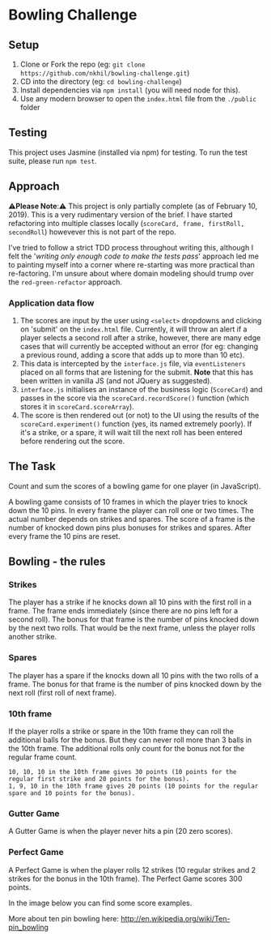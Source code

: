 
Bowling Challenge
=================

## Setup

1. Clone or Fork the repo (eg: `git clone https://github.com/nkhil/bowling-challenge.git`)
2. CD into the directory (eg: `cd bowling-challenge`)
3. Install dependencies via `npm install` (you will need node for this).
4. Use any modern browser to open the `index.html` file from the `./public` folder

## Testing

This project uses Jasmine (installed via npm) for testing. To run the test suite, please run `npm test`.

## Approach

⚠️**Please Note**:⚠️ This project is only partially complete (as of February 10, 2019). This is a very rudimentary version of the brief. I have started refactoring into multiple classes locally (`scoreCard, frame, firstRoll, secondRoll`) howevever this is not part of the repo. 

I've tried to follow a strict TDD process throughout writing this, although I felt the '_writing only enough code to make the tests pass_' approach led me to painting myself into a corner where re-starting was more practical than re-factoring. I'm unsure about where domain modeling should trump over the `red-green-refactor` approach. 


### Application data flow

1. The scores are input by the user using `<select>` dropdowns and clicking on 'submit' on the `index.html` file. Currently, it will throw an alert if a player selects a second roll after a strike, however, there are many edge cases that will currently be accepted without an error (for eg: changing a previous round, adding a score that adds up to more than 10 etc). 
2. This data is intercepted by the `interface.js` file, via `eventListeners` placed on all forms that are listening for the submit. **Note** that this has been written in vanilla JS (and not JQuery as suggested). 
3. `interface.js` initialises an instance of the business logic (`ScoreCard`) and passes in the score via the `scoreCard.recordScore()` function (which stores it in `scoreCard.scoreArray`).
4. The score is then rendered out (or not) to the UI using the results of the `scoreCard.experiment()` function (yes, its named extremely poorly). If it's a strike, or a spare, it will wait till the next roll has been entered before rendering out the score. 


## The Task

Count and sum the scores of a bowling game for one player (in JavaScript).

A bowling game consists of 10 frames in which the player tries to knock down the 10 pins. In every frame the player can roll one or two times. The actual number depends on strikes and spares. The score of a frame is the number of knocked down pins plus bonuses for strikes and spares. After every frame the 10 pins are reset.


## Bowling - the rules

### Strikes

The player has a strike if he knocks down all 10 pins with the first roll in a frame. The frame ends immediately (since there are no pins left for a second roll). The bonus for that frame is the number of pins knocked down by the next two rolls. That would be the next frame, unless the player rolls another strike.

### Spares

The player has a spare if the knocks down all 10 pins with the two rolls of a frame. The bonus for that frame is the number of pins knocked down by the next roll (first roll of next frame).

### 10th frame

If the player rolls a strike or spare in the 10th frame they can roll the additional balls for the bonus. But they can never roll more than 3 balls in the 10th frame. The additional rolls only count for the bonus not for the regular frame count.

    10, 10, 10 in the 10th frame gives 30 points (10 points for the regular first strike and 20 points for the bonus).
    1, 9, 10 in the 10th frame gives 20 points (10 points for the regular spare and 10 points for the bonus).

### Gutter Game

A Gutter Game is when the player never hits a pin (20 zero scores).

### Perfect Game

A Perfect Game is when the player rolls 12 strikes (10 regular strikes and 2 strikes for the bonus in the 10th frame). The Perfect Game scores 300 points.

In the image below you can find some score examples.

More about ten pin bowling here: http://en.wikipedia.org/wiki/Ten-pin_bowling
